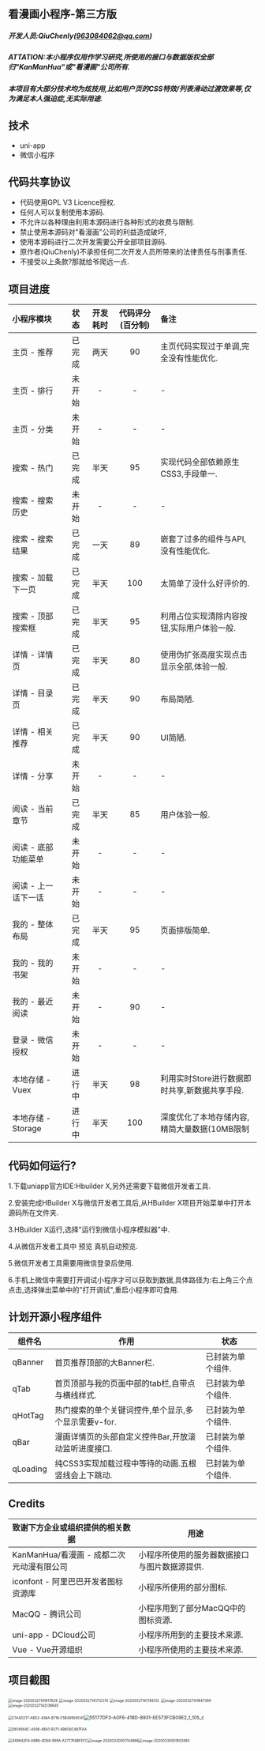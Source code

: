 ##  看漫画小程序-第三方版

##### 开发人员:QiuChenly(963084062@qq.com)

##### ATTATION:**本小程序仅用作学习研究,所使用的接口与数据版权全部归"KanManHua"或"看漫画"公司所有.**

##### 本项目有大部分技术均为炫技用,比如用户页的CSS特效/列表滑动过渡效果等,仅为满足本人强迫症,无实际用途.

## 技术

- uni-app
- 微信小程序

## 代码共享协议

- 代码使用GPL V3 Licence授权.
- 任何人可以复制使用本源码.
- 不允许以各种理由利用本源码进行各种形式的收费与限制.
- 禁止使用本源码对"看漫画"公司的利益造成破坏,
- 使用本源码进行二次开发需要公开全部项目源码.
- 原作者(QiuChenly)不承担任何二次开发人员所带来的法律责任与刑事责任.
- 不接受以上条款?那就给爷爬远一点.

## 项目进度

| 小程序模块          |  状态  | 开发耗时 | 代码评分(百分制) | 备注                                          |
| :------------------ | :----: | :------: | :--------------: | :-------------------------------------------- |
| 主页 - 推荐         | 已完成 |   两天   |        90        | 主页代码实现过于单调,完全没有性能优化.        |
| 主页 - 排行         | 未开始 |    -     |        -         | -                                             |
| 主页 - 分类         | 未开始 |    -     |        -         | -                                             |
| 搜索 - 热门         | 已完成 |   半天   |        95        | 实现代码全部依赖原生CSS3,手段单一.            |
| 搜索 - 搜索历史     | 未开始 |    -     |        -         | -                                             |
| 搜索 - 搜索结果     | 已完成 |   一天   |        89        | 嵌套了过多的组件与API,没有性能优化.           |
| 搜索 - 加载下一页   | 已完成 |   半天   |       100        | 太简单了没什么好评价的.                       |
| 搜索 - 顶部搜索框   | 已完成 |   半天   |        95        | 利用占位实现清除内容按钮,实际用户体验一般.    |
| 详情 - 详情页       | 已完成 |   半天   |        80        | 使用伪扩张高度实现点击显示全部,体验一般.      |
| 详情 - 目录页       | 已完成 |   半天   |        90        | 布局简陋.                                     |
| 详情 - 相关推荐     | 已完成 |   半天   |        90        | UI简陋.                                       |
| 详情 - 分享         | 未开始 |    -     |        -         | -                                             |
| 阅读 - 当前章节     | 已完成 |   半天   |        85        | 用户体验一般.                                 |
| 阅读 - 底部功能菜单 | 未开始 |    -     |        -         | -                                             |
| 阅读 - 上一话下一话 | 未开始 |    -     |        -         | -                                             |
| 我的 - 整体布局     | 已完成 |   半天   |        95        | 页面排版简单.                                 |
| 我的 - 我的书架     | 未开始 |    -     |        -         | -                                             |
| 我的 - 最近阅读     | 未开始 |    -     |        90        | -                                             |
| 登录 - 微信授权     | 未开始 |    -     |        -         | -                                             |
| 本地存储 - Vuex     | 进行中 |   半天   |        98        | 利用实时Store进行数据即时共享,新数据共享手段. |
| 本地存储 - Storage  | 进行中 |   半天   |       100        | 深度优化了本地存储内容,精简大量数据(10MB限制  |

## 代码如何运行?

1.下载uniapp官方IDE:Hbuilder X,另外还需要下载微信开发者工具.

2.安装完成HBuilder X与微信开发者工具后,从HBuilder X项目开始菜单中打开本源码所在文件夹.

3.HBuilder X运行,选择"运行到微信小程序模拟器"中.

4.从微信开发者工具中 预览 真机自动预览.

5.微信开发者工具需要用微信登录后使用.

6.手机上微信中需要打开调试小程序才可以获取到数据,具体路径为:右上角三个点点击,选择弹出菜单中的"打开调试",重启小程序即可食用.

## 计划开源小程序组件

| 组件名   | 作用                                                 | 状态              |
| -------- | ---------------------------------------------------- | ----------------- |
| qBanner  | 首页推荐顶部的大Banner栏.                            | 已封装为单个组件. |
| qTab     | 首页顶部与我的页面中部的tab栏,自带点与横线样式.      | 已封装为单个组件. |
| qHotTag  | 热门搜索的单个关键词控件,单个显示,多个显示需要v-for. | 已封装为单个组件. |
| qBar     | 漫画详情页的头部自定义控件Bar,开放滚动监听进度接口.  | 已封装为单个组件. |
| qLoading | 纯CSS3实现加载过程中等待的动画.五根竖线会上下跳动.   | 已封装为单个组件. |

## Credits

| 致谢下方企业或组织提供的相关数据          | 用途                                          |
| ----------------------------------------- | --------------------------------------------- |
| KanManHua/看漫画 - 成都二次元动漫有限公司 | 小程序所使用的服务器数据接口与图片数据源提供. |
| iconfont - 阿里巴巴开发者图标资源库       | 小程序所使用的部分图标.                       |
| MacQQ - 腾讯公司                          | 小程序用到了部分MacQQ中的图标资源.            |
| uni-app - DCloud公司                      | 小程序所用到的主要技术来源.                   |
| Vue - Vue开源组织                         | 小程序所使用的主要技术来源.                   |

## 项目截图

<img src="readme.assets/image-20200327141617829.png" alt="image-20200327141617829" style="zoom:50%;" />
<img src="readme.assets/image-20200327141712374.png" alt="image-20200327141712374" style="zoom:50%;" />
<img src="readme.assets/image-20200327141749312.png" alt="image-20200327141749312" style="zoom:50%;" />
<img src="readme.assets/image-20200327141847399.png" alt="image-20200327141847399" style="zoom:50%;" />
<img src="readme.assets/image-20200327142136645.png" alt="image-20200327142136645" style="zoom:50%;" />

<img src="readme.assets/C1A4D217-A8D2-436A-B716-F5B491B45141.png" alt="C1A4D217-A8D2-436A-B716-F5B491B45141" style="zoom:50%;" /><img src="readme.assets/55177DF3-A0F6-418D-8931-EE573FCB09E2_1_105_c-5458162.jpeg" alt="55177DF3-A0F6-418D-8931-EE573FCB09E2_1_105_c" style="zoom: 67%;" />

<img src="readme.assets/D614564C-4936-4BA1-9271-498C6C487FAA.png" alt="D614564C-4936-4BA1-9271-498C6C487FAA" style="zoom: 50%;" />

<img src="readme.assets/449642F8-A9B6-4D68-999A-A2777A9BFEFC.png" alt="449642F8-A9B6-4D68-999A-A2777A9BFEFC" style="zoom:50%;" /><img src="readme.assets/image-20200330001744666.png" alt="image-20200330001744666" style="zoom:50%;" /><img src="readme.assets/image-20200330001803565.png" alt="image-20200330001803565" style="zoom:50%;" />